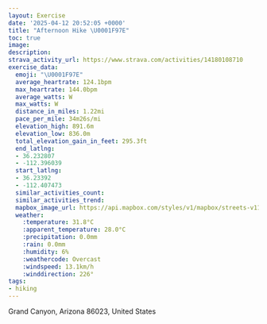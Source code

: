 ```yaml
---
layout: Exercise
date: '2025-04-12 20:52:05 +0000'
title: "Afternoon Hike \U0001F97E"
toc: true
image:
description:
strava_activity_url: https://www.strava.com/activities/14180108710
exercise_data:
  emoji: "\U0001F97E"
  average_heartrate: 124.1bpm
  max_heartrate: 144.0bpm
  average_watts: W
  max_watts: W
  distance_in_miles: 1.22mi
  pace_per_mile: 34m26s/mi
  elevation_high: 891.6m
  elevation_low: 836.0m
  total_elevation_gain_in_feet: 295.3ft
  end_latlng:
  - 36.232807
  - -112.396039
  start_latlng:
  - 36.23392
  - -112.407473
  similar_activities_count:
  similar_activities_trend:
  mapbox_image_url: https://api.mapbox.com/styles/v1/mapbox/streets-v11/static/path-5+787af2-1.0(_id%7CEjuamTQCGs%40%3FILC%3FHLFJCDGN%5DLOLYVIRO%40IFMESECIDM%3FJWf%40SJS%40SDMECCI%40EHM%40a%40J%5BKE_%40BWHq%40%3FICMIIQB%7D%40GWEe%40COKEk%40w%40q%40q%40MY%3FYFk%40Bc%40Mu%40Fi%40No%40LU%40QFKPGTATBFC%5Eq%40DYKk%40KYC%7B%40%40MHWHMHc%40N%5BVQf%40BRDPBHCX%3FJELO%40wAJ_%40LULIN%40TTPHLWDWFMBSBG%3FOBGJa%40HIZDFCDSFEL%3FDCC_%40BMJMVIKWBYDE%40YCOBS),pin-s-s+e5b22e(-112.40806,36.23584),pin-s-f+89ae00(-112.39878000000007,36.23339999999998)/auto/800x800?access_token=pk.eyJ1Ijoiam9zaGJlY2ttYW4iLCJhIjoiY205eWR2aDd1MWZ6djJrbXc4a3M0bWZleiJ9.XiG9OWkNcZk2QzjJbxLB4A
  weather:
    :temperature: 31.8°C
    :apparent_temperature: 28.0°C
    :precipitation: 0.0mm
    :rain: 0.0mm
    :humidity: 6%
    :weathercode: Overcast
    :windspeed: 13.1km/h
    :winddirection: 226°
tags:
- hiking
---
```

Grand Canyon, Arizona 86023, United States
